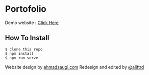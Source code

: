 # Portofolio
Demo website : [Click Here](aliftriadi.netlify.app)

## How To Install
``` 
$ clone this repo
$ npm install
$ npm run serve
```

Website design by [ahmadsaugi.com](ahmadsaugi.com)
Redesign and edited by [@aliftrd](github.com/aliftrd)
